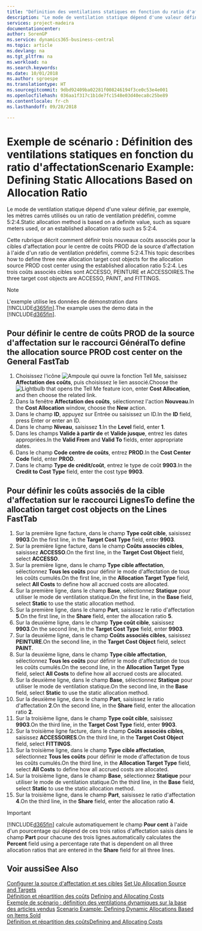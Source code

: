 ```yaml
---
title: "Définition des ventilations statiques en fonction du ratio d'affectation | Microsoft Docs"
description: "Le mode de ventilation statique dépend d'une valeur définie, par exemple, les mètres carrés utilisés ou un ratio de ventilation prédéfini, comme 5:2:4."
services: project-madeira
documentationcenter: 
author: SorenGP
ms.service: dynamics365-business-central
ms.topic: article
ms.devlang: na
ms.tgt_pltfrm: na
ms.workload: na
ms.search.keywords: 
ms.date: 10/01/2018
ms.author: sgroespe
ms.translationtype: HT
ms.sourcegitcommit: 9dbd92409ba02281f008246194f3ce0c53e4e001
ms.openlocfilehash: 036aa1f317c1b1de7fc1548e03d40eca8c25be89
ms.contentlocale: fr-ch
ms.lasthandoff: 09/28/2018

---
```

# <a name="scenario-example-defining-static-allocations-based-on-allocation-ratio"></a><span data-ttu-id="8b3e8-103">Exemple de scénario : Définition des ventilations statiques en fonction du ratio d'affectation</span><span class="sxs-lookup"><span data-stu-id="8b3e8-103">Scenario Example: Defining Static Allocations Based on Allocation Ratio</span></span>
<span data-ttu-id="8b3e8-104">Le mode de ventilation statique dépend d'une valeur définie, par exemple, les mètres carrés utilisés ou un ratio de ventilation prédéfini, comme 5:2:4.</span><span class="sxs-lookup"><span data-stu-id="8b3e8-104">Static allocation method is based on a definite value, such as square meters used, or an established allocation ratio such as 5:2:4.</span></span>  

<span data-ttu-id="8b3e8-105">Cette rubrique décrit comment définir trois nouveaux coûts associés pour la cibles d'affectation pour le centre de coûts PROD de la source d'affectation à l'aide d'un ratio de ventilation prédéfini, comme 5:2:4.</span><span class="sxs-lookup"><span data-stu-id="8b3e8-105">This topic describes how to define three new allocation target cost objects for the allocation source PROD cost center using the established allocation ratio 5:2:4.</span></span> <span data-ttu-id="8b3e8-106">Les trois coûts associés cibles sont ACCESSO, PEINTURE et ACCESSOIRES.</span><span class="sxs-lookup"><span data-stu-id="8b3e8-106">The three target cost objects are ACCESSO, PAINT, and FITTINGS.</span></span>  

> [!NOTE]  
>  <span data-ttu-id="8b3e8-107">L'exemple utilise les données de démonstration dans [!INCLUDE[d365fin](includes/d365fin_md.md)].</span><span class="sxs-lookup"><span data-stu-id="8b3e8-107">The example uses the demo data in the [!INCLUDE[d365fin](includes/d365fin_md.md)].</span></span>  

## <a name="to-define-the-allocation-source-prod-cost-center-on-the-general-fasttab"></a><span data-ttu-id="8b3e8-108">Pour définir le centre de coûts PROD de la source d'affectation sur le raccourci Général</span><span class="sxs-lookup"><span data-stu-id="8b3e8-108">To define the allocation source PROD cost center on the General FastTab</span></span>  

1.  <span data-ttu-id="8b3e8-109">Choisissez l'icône ![Ampoule qui ouvre la fonction Tell Me](media/ui-search/search_small.png "Dites-moi ce que vous voulez faire"), saisissez **Affectation des coûts**, puis choisissez le lien associé.</span><span class="sxs-lookup"><span data-stu-id="8b3e8-109">Choose the ![Lightbulb that opens the Tell Me feature](media/ui-search/search_small.png "Tell me what you want to do") icon, enter **Cost Allocation**, and then choose the related link.</span></span>  
2.  <span data-ttu-id="8b3e8-110">Dans la fenêtre **Affectation des coûts**, sélectionnez l'action **Nouveau**.</span><span class="sxs-lookup"><span data-stu-id="8b3e8-110">In the **Cost Allocation** window, choose the **New** action.</span></span>  
3.  <span data-ttu-id="8b3e8-111">Dans le champ **ID**, appuyez sur Entrée ou saisissez un ID.</span><span class="sxs-lookup"><span data-stu-id="8b3e8-111">In the **ID** field, press Enter or enter an ID.</span></span>  
4.  <span data-ttu-id="8b3e8-112">Dans le champ **Niveau**, saisissez **1**.</span><span class="sxs-lookup"><span data-stu-id="8b3e8-112">In the **Level** field, enter **1**.</span></span>  
5.  <span data-ttu-id="8b3e8-113">Dans les champs **Valide à partir de** et **Valide jusque**, entrez les dates appropriées.</span><span class="sxs-lookup"><span data-stu-id="8b3e8-113">In the **Valid From** and **Valid To** fields, enter appropriate dates.</span></span>  
6.  <span data-ttu-id="8b3e8-114">Dans le champ **Code centre de coûts**, entrez **PROD**.</span><span class="sxs-lookup"><span data-stu-id="8b3e8-114">In the **Cost Center Code** field, enter **PROD**.</span></span>  
7.  <span data-ttu-id="8b3e8-115">Dans le champ **Type de crédit/coût**, entrez le type de coût **9903**.</span><span class="sxs-lookup"><span data-stu-id="8b3e8-115">In the **Credit to Cost Type** field, enter the cost type **9903**.</span></span>  

## <a name="to-define-the-allocation-target-cost-objects-on-the-lines-fasttab"></a><span data-ttu-id="8b3e8-116">Pour définir les coûts associés de la cible d'affectation sur le raccourci Lignes</span><span class="sxs-lookup"><span data-stu-id="8b3e8-116">To define the allocation target cost objects on the Lines FastTab</span></span>  

1.  <span data-ttu-id="8b3e8-117">Sur la première ligne facture, dans le champ **Type coût cible**, saisissez **9903**.</span><span class="sxs-lookup"><span data-stu-id="8b3e8-117">On the first line, in the **Target Cost Type** field, enter **9903**.</span></span>  
2.  <span data-ttu-id="8b3e8-118">Sur la première ligne facture, dans le champ **Coûts associés cibles**, saisissez **ACCESSO**.</span><span class="sxs-lookup"><span data-stu-id="8b3e8-118">On the first line, in the **Target Cost Object** field, select **ACCESSO**.</span></span>  
3.  <span data-ttu-id="8b3e8-119">Sur la première ligne, dans le champ **Type cible affectation**, sélectionnez **Tous les coûts** pour définir le mode d'affectation de tous les coûts cumulés.</span><span class="sxs-lookup"><span data-stu-id="8b3e8-119">On the first line, in the **Allocation Target Type** field, select **All Costs** to define how all accrued costs are allocated.</span></span>  
4.  <span data-ttu-id="8b3e8-120">Sur la première ligne, dans le champ **Base**, sélectionnez **Statique** pour utiliser le mode de ventilation statique.</span><span class="sxs-lookup"><span data-stu-id="8b3e8-120">On the first line, in the **Base** field, select **Static** to use the static allocation method.</span></span>  
5.  <span data-ttu-id="8b3e8-121">Sur la première ligne, dans le champ **Part**, saisissez le ratio d'affectation **5**.</span><span class="sxs-lookup"><span data-stu-id="8b3e8-121">On the first line, in the **Share** field, enter the allocation ratio **5**.</span></span>  
6.  <span data-ttu-id="8b3e8-122">Sur la deuxième ligne, dans le champ **Type coût cible**, saisissez **9903**.</span><span class="sxs-lookup"><span data-stu-id="8b3e8-122">On the second line, in the **Target Cost Type** field, enter **9903**.</span></span>  
7.  <span data-ttu-id="8b3e8-123">Sur la deuxième ligne, dans le champ **Coûts associés cibles**, saisissez **PEINTURE**.</span><span class="sxs-lookup"><span data-stu-id="8b3e8-123">On the second line, in the **Target Cost Object** field, select **PAINT**.</span></span>  
8.  <span data-ttu-id="8b3e8-124">Sur la deuxième ligne, dans le champ **Type cible affectation**, sélectionnez **Tous les coûts** pour définir le mode d'affectation de tous les coûts cumulés.</span><span class="sxs-lookup"><span data-stu-id="8b3e8-124">On the second line, in the **Allocation Target Type** field, select **All Costs** to define how all accrued costs are allocated.</span></span>  
9. <span data-ttu-id="8b3e8-125">Sur la deuxième ligne, dans le champ **Base**, sélectionnez **Statique** pour utiliser le mode de ventilation statique.</span><span class="sxs-lookup"><span data-stu-id="8b3e8-125">On the second line, in the **Base** field, select **Static** to use the static allocation method.</span></span>  
10. <span data-ttu-id="8b3e8-126">Sur la deuxième ligne, dans le champ **Part**, saisissez le ratio d'affectation **2**.</span><span class="sxs-lookup"><span data-stu-id="8b3e8-126">On the second line, in the **Share** field, enter the allocation ratio **2**.</span></span>  
11. <span data-ttu-id="8b3e8-127">Sur la troisième ligne, dans le champ **Type coût cible**, saisissez **9903**.</span><span class="sxs-lookup"><span data-stu-id="8b3e8-127">On the third line, in the **Target Cost Type** field, enter **9903**.</span></span>  
12. <span data-ttu-id="8b3e8-128">Sur la troisième ligne facture, dans le champ **Coûts associés cibles**, saisissez **ACCESSOIRES**.</span><span class="sxs-lookup"><span data-stu-id="8b3e8-128">On the third line, in the **Target Cost Object** field, select **FITTINGS**.</span></span>  
13. <span data-ttu-id="8b3e8-129">Sur la troisième ligne, dans le champ **Type cible affectation**, sélectionnez **Tous les coûts** pour définir le mode d'affectation de tous les coûts cumulés.</span><span class="sxs-lookup"><span data-stu-id="8b3e8-129">On the third line, in the **Allocation Target Type** field, select **All Costs** to define how all accrued costs are allocated.</span></span>  
14. <span data-ttu-id="8b3e8-130">Sur la troisième ligne, dans le champ **Base**, sélectionnez **Statique** pour utiliser le mode de ventilation statique.</span><span class="sxs-lookup"><span data-stu-id="8b3e8-130">On the third line, in the **Base** field, select **Static** to use the static allocation method.</span></span>  
15. <span data-ttu-id="8b3e8-131">Sur la troisième ligne, dans le champ **Part**, saisissez le ratio d'affectation **4**.</span><span class="sxs-lookup"><span data-stu-id="8b3e8-131">On the third line, in the **Share** field, enter the allocation ratio **4**.</span></span>  

> [!IMPORTANT]  
>  [!INCLUDE[d365fin](includes/d365fin_md.md)] <span data-ttu-id="8b3e8-132">calcule automatiquement le champ **Pour cent** à l'aide d'un pourcentage qui dépend de ces trois ratios d'affectation saisis dans le champ **Part** pour chacune des trois lignes.</span><span class="sxs-lookup"><span data-stu-id="8b3e8-132">automatically calculates the **Percent** field using a percentage rate that is dependent on all three allocation ratios that are entered in the **Share** field for all three lines.</span></span>  

## <a name="see-also"></a><span data-ttu-id="8b3e8-133">Voir aussi</span><span class="sxs-lookup"><span data-stu-id="8b3e8-133">See Also</span></span>  
<span data-ttu-id="8b3e8-134">[Configurer la source d'affectation et ses cibles](finance-how-to-set-up-allocation-source-and-targets.md) </span><span class="sxs-lookup"><span data-stu-id="8b3e8-134">[Set Up Allocation Source and Targets](finance-how-to-set-up-allocation-source-and-targets.md) </span></span>  
<span data-ttu-id="8b3e8-135">[Définition et répartition des coûts](finance-define-and-allocate-costs.md) </span><span class="sxs-lookup"><span data-stu-id="8b3e8-135">[Defining and Allocating Costs](finance-define-and-allocate-costs.md) </span></span>  
<span data-ttu-id="8b3e8-136">[Exemple de scénario : définition des ventilations dynamiques sur la base des articles vendus](finance-scenario-example-defining-dynamic-allocations-based-on-items-sold.md) </span><span class="sxs-lookup"><span data-stu-id="8b3e8-136">[Scenario Example: Defining Dynamic Allocations Based on Items Sold](finance-scenario-example-defining-dynamic-allocations-based-on-items-sold.md) </span></span>  
[<span data-ttu-id="8b3e8-137">Définition et répartition des coûts</span><span class="sxs-lookup"><span data-stu-id="8b3e8-137">Defining and Allocating Costs</span></span>](finance-define-and-allocate-costs.md)

